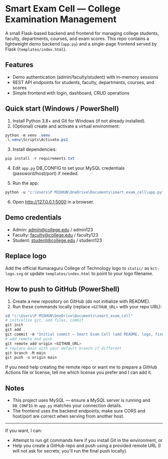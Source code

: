 # Smart Exam Cell — College Examination Management

A small Flask-based backend and frontend for managing college students, faculty, departments, courses, and exam scores. This repo contains a lightweight demo backend (`app.py`) and a single-page frontend served by Flask (`templates/index.html`).

## Features
- Demo authentication (admin/faculty/student) with in-memory sessions
- REST API endpoints for students, faculty, departments, courses, and scores
- Simple frontend with login, dashboard, CRUD operations

## Quick start (Windows / PowerShell)
1. Install Python 3.8+ and Git for Windows (if not already installed).
2. (Optional) create and activate a virtual environment:

```powershell
python -m venv .venv
.\.venv\Scripts\Activate.ps1
```

3. Install dependencies:

```powershell
pip install -r requirements.txt
```

4. Edit `app.py` DB_CONFIG to set your MySQL credentials (password/host/port) if needed.

5. Run the app:

```powershell
python -u "c:\Users\P MIDHUN\OneDrive\Documents\smart_exam_cell\app.py"
```

6. Open http://127.0.0.1:5000 in a browser.

## Demo credentials
- Admin: admin@college.edu / admin123
- Faculty: faculty@college.edu / faculty123
- Student: student@college.edu / student123

## Replace logo
Add the official Kumaraguru College of Technology logo to `static/` as `kct-logo.svg` or update `templates/index.html` to point to your logo filename.

## How to push to GitHub (PowerShell)
1. Create a new repository on GitHub (do not initialize with README).
2. Run these commands locally (replace `<GITHUB_URL>` with your repo URL):

```powershell
cd "c:\Users\P MIDHUN\OneDrive\Documents\smart_exam_cell"
# initialize git, add files, commit
git init
git add .
git commit -m "Initial commit — Smart Exam Cell (add README, logo, fixes)"
# add remote and push
git remote add origin <GITHUB_URL>
# replace main with your default branch if different
git branch -M main
git push -u origin main
```

If you need help creating the remote repo or want me to prepare a GitHub Actions file or license, tell me which license you prefer and I can add it.

## Notes
- This project uses MySQL — ensure a MySQL server is running and `DB_CONFIG` in `app.py` matches your connection details.
- The frontend uses the backend endpoints; make sure CORS and host/port are correct when serving from another host.

---
If you want, I can:
- Attempt to run git commands here if you install Git in the environment, or
- Help you create a GitHub repo and push using a provided remote URL (I will not ask for secrets; you'll run the final push locally).
